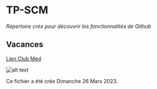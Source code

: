 # TP-SCM

*Répertoire crée pour découvrir les fonctionnalités de Github*

## Vacances 
[Lien Club Med](https://www.clubmed.fr) 

![alt text](https://ns.clubmed.com/amn/2016/web-pages/b2c/screensavers/1080p/b2c-1920x1080-screensaver-3-CAFR.png)


Ce fichier a été crée Dimanche 26 Mars 2023.
